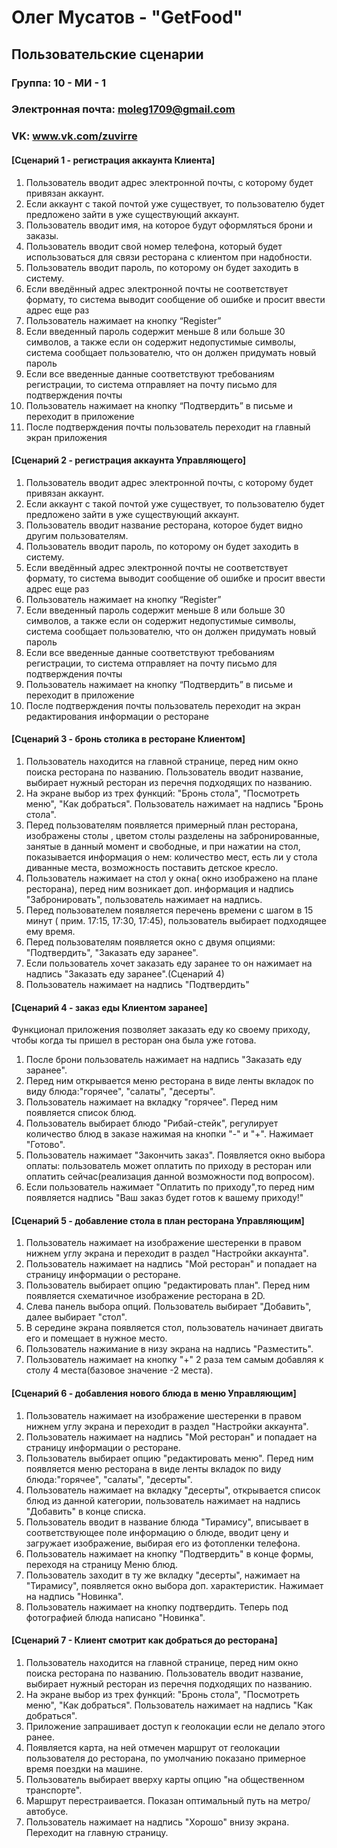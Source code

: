 # Олег Мусатов - "GetFood"

## Пользовательские сценарии

### Группа: 10 - МИ - 1
### Электронная почта: moleg1709@gmail.com
### VK: www.vk.com/zuvirre

#### [Сценарий 1 - регистрация аккаунта Клиента]
1. Пользователь вводит адрес электронной почты, с которому будет привязан аккаунт.
2. Если аккаунт с такой почтой уже существует, то пользователю будет предложено зайти в уже существующий аккаунт.
3. Пользователь вводит имя, на которое будут оформляться брони и заказы.
4. Пользователь вводит свой номер телефона, который будет использоваться для связи ресторана с клиентом при надобности.
5. Пользователь вводит пароль, по которому он будет заходить в систему.
6. Если введённый адрес электронной почты не соответствует формату, то система выводит сообщение об ошибке и просит ввести адрес еще раз
7. Пользователь нажимает на кнопку “Register”
8. Если введенный пароль содержит меньше 8 или больше 30 символов, а также если он содержит недопустимые символы, система сообщает пользователю, что он должен придумать новый пароль
9. Если все введенные данные соответствуют требованиям регистрации, то система отправляет на почту письмо для подтверждения почты
10. Пользователь нажимает на кнопку “Подтвердить” в письме и переходит в приложение
11. После подтверждения почты пользователь переходит на главный экран приложения


#### [Сценарий 2 - регистрация аккаунта Управляющего]
1. Пользователь вводит адрес электронной почты, с которому будет привязан аккаунт.
2. Если аккаунт с такой почтой уже существует, то пользователю будет предложено зайти в уже существующий аккаунт.
3. Пользователь вводит название ресторана, которое будет видно другим пользователям.
4. Пользователь вводит пароль, по которому он будет заходить в систему.
5. Если введённый адрес электронной почты не соответствует формату, то система выводит сообщение об ошибке и просит ввести адрес еще раз
6. Пользователь нажимает на кнопку “Register”
7. Если введенный пароль содержит меньше 8 или больше 30 символов, а также если он содержит недопустимые символы, система сообщает пользователю, что он должен придумать новый пароль
8. Если все введенные данные соответствуют требованиям регистрации, то система отправляет на почту письмо для подтверждения почты
9. Пользователь нажимает на кнопку “Подтвердить” в письме и переходит в приложение
10. После подтверждения почты пользователь переходит на экран редактирования информации о ресторане


#### [Сценарий 3 - бронь столика в ресторане Клиентом]
1. Пользователь находится на главной странице, перед ним окно поиска ресторана по названию. Пользователь вводит название, выбирает нужный ресторан из перечня подходящих по названию.
2. На экране выбор из трех функций: "Бронь стола", "Посмотреть меню", "Как добраться". Пользователь нажимает на надпись "Бронь стола".
3. Перед пользователям появляется примерный план ресторана, изображены столы , цветом столы разделены на забронированные, занятые в данный момент и свободные, и при нажатии на стол, показывается информация о нем: количество мест, есть ли у стола диванные места, возможность поставить детское кресло. 
4. Пользователь нажимает на стол у окна( окно изображено на плане ресторана), перед ним возникает доп. информация и надпись "Забронировать", пользователь нажимает на надпись.
5. Перед пользователем появляется перечень времени с шагом в 15 минут ( прим. 17:15, 17:30, 17:45), пользователь выбирает подходящее ему время. 
6. Перед пользователям появляется окно с двумя опциями: "Подтвердить", "Заказать еду заранее".
7. Если пользователь хочет заказать еду заранее то он нажимает на надпись "Заказать еду заранее".(Сценарий 4)
8. Пользователь нажимает на надпись "Подтвердить"


#### [Сценарий 4 - заказ еды Клиентом заранее]
Функционал приложения позволяет заказать еду ко своему приходу, чтобы когда ты пришел в ресторан она была уже готова.
1. После брони пользователь нажимает на надпись "Заказать еду заранее".
2. Перед ним открывается меню ресторана в виде ленты вкладок по виду блюда:"горячее", "салаты", "десерты".
3. Пользователь нажимает на вкладку "горячее". Перед ним появляется список блюд.
4. Пользователь выбирает блюдо "Рибай-стейк", регулирует количество блюд в заказе нажимая на кнопки "-" и "+". Нажимает "Готово".
5. Пользователь нажимает "Закончить заказ". Появляется окно выбора оплаты: пользователь может оплатить по приходу в ресторан или оплатить сейчас(реализация данной возможности под вопросом).
6. Если пользователь нажимает "Оплатить по приходу",то перед ним появляется надпись "Ваш заказ будет готов к вашему приходу!"



#### [Сценарий 5 - добавление стола в план ресторана Управляющим]
1. Пользователь нажимает на изображение шестеренки в правом нижнем углу экрана и переходит в раздел "Настройки аккаунта".
2. Пользователь нажимает на надпись "Мой ресторан" и попадает на страницу информации о ресторане.
3. Пользователь выбирает опцию "редактировать план". Перед ним появляется схематичное изображение ресторана в 2D.
4. Слева панель выбора опций. Пользователь выбирает "Добавить", далее выбирает "стол". 
5. В середине экрана появляется стол, пользователь начинает двигать его и помещает в нужное место. 
6. Пользователь нажимание в низу экрана на надпись "Разместить".
7. Пользователь нажимает на кнопку "+" 2 раза тем самым добавляя к столу 4 места(базовое значение -2 места).


#### [Сценарий 6 - добавления нового блюда в меню Управляющим]
1. Пользователь нажимает на изображение шестеренки в правом нижнем углу экрана и переходит в раздел "Настройки аккаунта".
2. Пользователь нажимает на надпись "Мой ресторан" и попадает на страницу информации о ресторане.
3. Пользователь выбирает опцию "редактировать меню". Перед ним появляется меню ресторана в виде ленты вкладок по виду блюда:"горячее", "салаты", "десерты".
4. Пользователь нажимает на вкладку "десерты", открывается список блюд из данной категории, пользователь нажимает на надпись "Добавить" в конце списка. 
5. Пользователь вводит в название блюда "Тирамису", вписывает в соответствующее поле информацию о блюде, вводит цену и загружает изображение, выбирая его из фотопленки телефона.
6. Пользователь нажимает на кнопку "Подтвердить" в конце формы, переходя на страницу Меню блюд.
7. Пользователь заходит в ту же вкладку "десерты", нажимает на "Тирамису", появляется окно выбора доп. характеристик. Нажимает на надпись "Новинка".
8. Пользователь нажимает на кнопку подтвердить. Теперь под фотографией блюда написано "Новинка".

#### [Сценарий 7 - Клиент смотрит как добраться до ресторана]
1. Пользователь находится на главной странице, перед ним окно поиска ресторана по названию. Пользователь вводит название, выбирает нужный ресторан из перечня подходящих по названию.
2. На экране выбор из трех функций: "Бронь стола", "Посмотреть меню", "Как добраться". Пользователь нажимает на надпись "Как добраться".
3. Приложение запрашивает доступ к геолокации если не делало этого ранее.
4. Появляется карта, на ней отмечен маршрут от геолокации пользователя до ресторана, по умолчанию показано примерное время поездки на машине.
5. Пользователь выбирает вверху карты опцию "на общественном транспорте".
6. Маршрут перестраивается. Показан оптимальный путь на метро/автобусе.
7. Пользователь нажимает на надпись "Хорошо" внизу экрана. Переходит на главную страницу.

